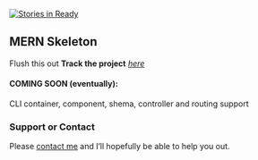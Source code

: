 [![Stories in Ready](https://badge.waffle.io/mlnck/MERNSkeleton.png?label=ready&title=Ready)](https://waffle.io/mlnck/MERNSkeleton?utm_source=badge)
## MERN Skeleton

Flush this out
**Track the project** _[here](https://waffle.io/mlnck/MERNSkeleton)_

#### COMING SOON (eventually):

CLI container, component, shema, controller and routing support


### Support or Contact

Please [contact me](mailto:jmelnick@jmelnick.com) and I’ll hopefully be able to help you out.
